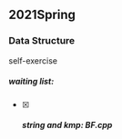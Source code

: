 ## 2021Spring

### Data Structure

self-exercise

##### waiting list:

- [x] ##### 			string and kmp: BF.cpp

